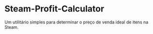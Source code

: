 # Steam-Profit-Calculator
Um utilitário simples para determinar o preço de venda ideal de itens na Steam.
